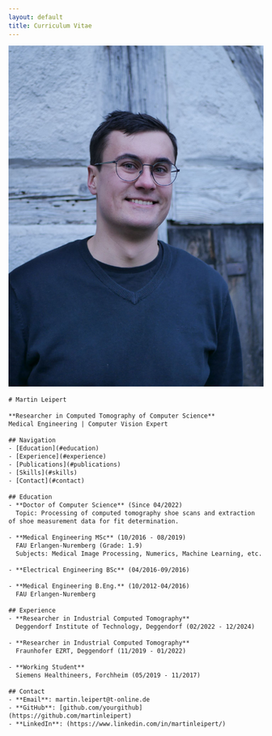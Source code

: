 ```yaml
---
layout: default
title: Curriculum Vitae
---
```


<div class="two-columns">
  <img src="/images/CV-Foto.jpg" alt="Martin Leipert">
  
  <div>


    # Martin Leipert

    **Researcher in Computed Tomography of Computer Science**  
    Medical Engineering | Computer Vision Expert

    ## Navigation
    - [Education](#education)
    - [Experience](#experience)
    - [Publications](#publications)
    - [Skills](#skills)
    - [Contact](#contact)

    ## Education
    - **Doctor of Computer Science** (Since 04/2022)  
      Topic: Processing of computed tomography shoe scans and extraction of shoe measurement data for fit determination.

    - **Medical Engineering MSc** (10/2016 - 08/2019)  
      FAU Erlangen-Nuremberg (Grade: 1.9)  
      Subjects: Medical Image Processing, Numerics, Machine Learning, etc.

    - **Electrical Engineering BSc** (04/2016-09/2016)

    - **Medical Engineering B.Eng.** (10/2012-04/2016)
      FAU Erlangen-Nuremberg 

    ## Experience
    - **Researcher in Industrial Computed Tomography**  
      Deggendorf Institute of Technology, Deggendorf (02/2022 - 12/2024)

    - **Researcher in Industrial Computed Tomography**  
      Fraunhofer EZRT, Deggendorf (11/2019 - 01/2022)

    - **Working Student**  
      Siemens Healthineers, Forchheim (05/2019 - 11/2017)

    ## Contact
    - **Email**: martin.leipert@t-online.de
    - **GitHub**: [github.com/yourgithub](https://github.com/martinleipert)
    - **LinkedIn**: (https://www.linkedin.com/in/martinleipert/)


  </div>
</div>